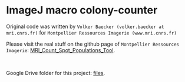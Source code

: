 # ImageJ macro colony-counter

Original code was written by `Volker Baecker (volker.baecker at mri.cnrs.fr)` for `Montpellier Ressources Imagerie (www.mri.cnrs.fr)`

Please visit the real stuff on the github page of `Montpellier Ressources Imagerie`: [MRI_Count_Spot_Populations_Tool](https://github.com/MontpellierRessourcesImagerie/imagej_macros_and_scripts/wiki/MRI_Count_Spot_Populations_Tool#start-of-content).

<br />

Google Drive folder for this project: [files](https://drive.google.com/drive/folders/1uLkBYoEIyv4CihO5PNh1bo8I8dBKeDTz?usp=sharing).